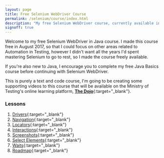 ```yaml
---
layout: page
title: Free Selenium WebDriver Course
permalink: /selenium/course/index.html
description: "My free Selenium WebDriver course, currently available in Java"
signoff: true
---
```

Welcome to my free Selenium WebDriver in Java course. I made this course free in August 2017, so that I could focus on other areas related to Automation in Testing, however I didn't want all the years I'd spent mastering Selenium to go to rest, so I made the course freely available.

If you're also new to Java, I encourage you to complete my free Java Basics course before continuing with Selenium WebDriver. 

This is purely a text and code course, I'm going to be creating some supporting videos to this course that will be available on the Ministry of Testing's online learning platform, [**The Dojo**](https://dojo.ministryoftesting.com){:target="_blank"}.

### Lessons

1. [Drivers](../lessons/drivers){:target="_blank"}
2. [Navigation](../lessons/navigation){:target="_blank"}
3. [Locators](../lessons/locators){:target="_blank"}
4. [Interactions](../lessons/interactions){:target="_blank"}
5. [Screenshots](../lessons/screenshots){:target="_blank"}
6. [Select Elements](../lessons/selectelements){:target="_blank"}
7. [Waits](../lessons/waits){:target="_blank"}
8. [Roadmap](../lessons/roadmap){:target="_blank"}